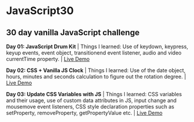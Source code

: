 # JavaScript30
## 30 day vanilla JavaScript challenge  

**Day 01: JavaScript Drum Kit** | Things I learned: Use of keydown, keypress, keyup events, event object, transitionend event listener, audio and video currentTime property. | [Live Demo](https://codepen.io/monalighosh/full/NyRrNZ)

**Day 02: CSS + Vanilla JS Clock** | Things I learned: Use of the date object, hours, minutes and seconds calculation to figure out the rotation degree. | [Live Demo](https://codepen.io/monalighosh/full/ddOMOY/)

**Day 03: Update CSS Variables with JS** | Things I learned: CSS variables and their usage, use of custom data attributes in JS, input change and mousemove event listeners, CSS style declaration properties such as setProperty, removeProperty, getPropertyValue etc. | [Live Demo](https://codepen.io/monalighosh/full/gvgaRz/)
